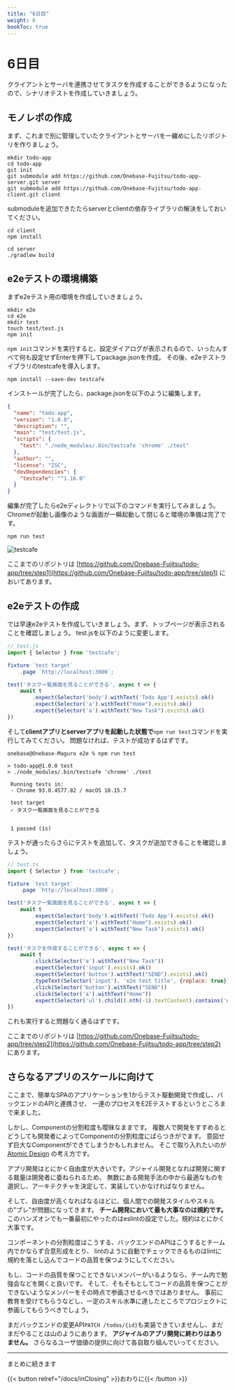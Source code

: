 ```yaml
---
title: "6日目"
weight: 6
bookToc: true
---
```


# 6日目

クライアントとサーバを連携させてタスクを作成することができるようになったので、シナリオテストを作成していきましょう。

## モノレポの作成

まず、これまで別に管理していたクライアントとサーバを一纏めにしたリポジトリを作りましょう。

```shell
mkdir todo-app
cd todo-app
git init
git submodule add https://github.com/Onebase-Fujitsu/todo-app-server.git server
git submodule add https://github.com/Onebase-Fujitsu/todo-app-client.git client
```

submoduleを追加できたたらserverとclientの依存ライブラリの解決をしておいてください。

```shell
cd client
npm install
```

```shell
cd server
./gradlew build
```

## e2eテストの環境構築

まずe2eテスト用の環境を作成していきましょう。

```shell
mkdir e2e
cd e2e
mkdir test
touch test/test.js 
npm init
```

`npm init`コマンドを実行すると、設定ダイアログが表示されるので、いったんすべて何も設定せずEnterを押下してpackage.jsonを作成。
その後、e2eテストライブラリのtestcafeを導入します。

```shell
npm install --save-dev testcafe
```

インストールが完了したら、package.jsonを以下のように編集します。

```json
{
  "name": "todo-app",
  "version": "1.0.0",
  "description": "",
  "main": "test/test.js",
  "scripts": {
    "test": "./node_modules/.bin/testcafe 'chrome' ./test"
  },
  "author": "",
  "license": "ISC",
  "devDependencies": {
    "testcafe": "^1.16.0"
  }
}
```

編集が完了したらe2eディレクトリで以下のコマンドを実行してみましょう。
Chromeが起動し画像のような画面が一瞬起動して閉じると環境の準備は完了です。

```shell
npm run test
```

![testcafe](testcafe.jpg)


ここまでのリポジトリは
[https://github.com/Onebase-Fujitsu/todo-app/tree/step1](https://github.com/Onebase-Fujitsu/todo-app/tree/step1)
においてあります。

## e2eテストの作成

では早速e2eテストを作成していきましょう。まず、トップページが表示されることを確認しましょう。
test.jsを以下のように変更します。

```javascript
// test.js
import { Selector } from 'testcafe';

fixture `test target`
    .page `http://localhost:3000`;

test('タスク一覧画面を見ることができる', async t => {
    await t
        .expect(Selector('body').withText('Todo App').exists).ok()
        .expect(Selector('a').withText("Home").exists).ok()
        .expect(Selector('a').withText("New Task").exists).ok()
})
```

そして**clientアプリとserverアプリを起動した状態で**`npm run test`コマンドを実行してみてください。
問題なければ、テストが成功するはずです。

```
onebase@Onebase-Maguro e2e % npm run test

> todo-app@1.0.0 test
> ./node_modules/.bin/testcafe 'chrome' ./test

 Running tests in:
 - Chrome 93.0.4577.82 / macOS 10.15.7

 test target
 ✓ タスク一覧画面を見ることができる


 1 passed (1s)
```

テストが通ったらさらにテストを追加して、タスクが追加できることを確認しましょう。

```javascript
// test.ts
import { Selector } from 'testcafe';

fixture `test target`
    .page `http://localhost:3000`;

test('タスク一覧画面を見ることができる', async t => {
    await t
        .expect(Selector('body').withText('Todo App').exists).ok()
        .expect(Selector('a').withText("Home").exists).ok()
        .expect(Selector('a').withText("New Task").exists).ok()
})

test('タスクを作成することができる', async t => {
    await t
        .click(Selector('a').withText("New Task"))
        .expect(Selector('input').exists).ok()
        .expect(Selector('button').withText("SEND").exists).ok()
        .typeText(Selector('input'), 'e2e test title', {replace: true})
        .click(Selector('button').withText("SEND"))
        .click(Selector('a').withText("Home"))
        .expect(Selector('ul').child().nth(-1).textContent).contains('e2e test title')
})
```

これも実行すると問題なく通るはずです。

ここまでのリポジトリは
[https://github.com/Onebase-Fujitsu/todo-app/tree/step2](https://github.com/Onebase-Fujitsu/todo-app/tree/step2)
にあります。

## さらなるアプリのスケールに向けて

ここまで、簡単なSPAのアプリケーションを1からテスト駆動開発で作成し、バックエンドのAPIと連携させ、
一連のプロセスをE2Eテストするというところまで来ました。

しかし、Componentの分割粒度も曖昧なままです。
複数人で開発をすすめるとどうしても開発者によってComponentの分割粒度にばらつきがでます。
意図せず巨大なComponentができてしまうかもしれません。
そこで取り入れたいのが [Atomic Design](https://bradfrost.com/blog/post/atomic-web-design/) の考え方です。

アプリ開発はとにかく自由度が大きいです。アジャイル開発となれば開発に関する裁量は開発者に委ねられるため、
無数にある開発手法の中から最適なものを選択し、アーキテクチャを決定して、実装していかなければなりません。

そして、自由度が高くなればなるほどに、個人間での開発スタイルやスキルの"ブレ"が問題になってきます。
**チーム開発において最も大事なのは規約です。**
このハンズオンでも一番最初にやったのはeslintの設定でした。規約はとにかく大事です。

コンポーネントの分割粒度はこうする、バックエンドのAPIはこうするとチーム内でかならず合意形成をとり、
lintのように自動でチェックできるものはlintに規約を落とし込んでコードの品質を保つようにしてください。

もし、コードの品質を保つことできないメンバーがいるようなら、チーム内で勉強会などを開くと良いです。
そして、そもそもとしてコードの品質を保つことができないようなメンバーをその時点で参画させるべきではありません。
事前に教育を受けてもらうなどし、一定のスキル水準に達したところでプロジェクトに参画してもらうべきでしょう。

まだバックエンドの変更API`PATCH /todos/{id}`も実装できていませんし、まだまだやることは山のようにあります。
**アジャイルのアプリ開発に終わりはありません。**
さらなるユーザ価値の提供に向けて各自取り組んでいってください。

---

まとめに続きます

{{< button relref="/docs/inClosing" >}}おわりに{{< /button >}}
